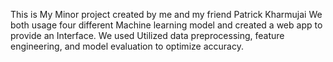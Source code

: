 This is My Minor project created by me and my friend Patrick Kharmujai We both usage four different Machine learning model and created a web app to provide an Interface. We used  Utilized data preprocessing, feature engineering, and model evaluation to optimize accuracy.
